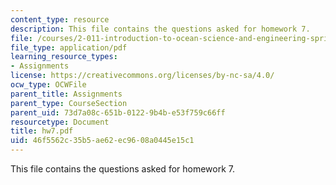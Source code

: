 ```yaml
---
content_type: resource
description: This file contains the questions asked for homework 7.
file: /courses/2-011-introduction-to-ocean-science-and-engineering-spring-2006/46f5562c35b5ae62ec9608a0445e15c1_hw7.pdf
file_type: application/pdf
learning_resource_types:
- Assignments
license: https://creativecommons.org/licenses/by-nc-sa/4.0/
ocw_type: OCWFile
parent_title: Assignments
parent_type: CourseSection
parent_uid: 73d7a08c-651b-0122-9b4b-e53f759c66ff
resourcetype: Document
title: hw7.pdf
uid: 46f5562c-35b5-ae62-ec96-08a0445e15c1
---
```

This file contains the questions asked for homework 7.